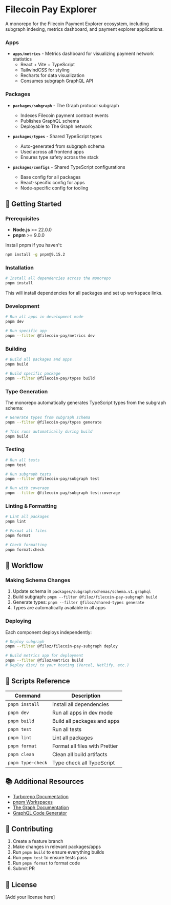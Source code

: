 # Filecoin Pay Explorer

A monorepo for the Filecoin Payment Explorer ecosystem, including subgraph indexing, metrics dashboard, and payment explorer applications.

### Apps

- **`apps/metrics`** - Metrics dashboard for visualizing payment network statistics
  - React + Vite + TypeScript
  - TailwindCSS for styling
  - Recharts for data visualization
  - Consumes subgraph GraphQL API

### Packages

- **`packages/subgraph`** - The Graph protocol subgraph
  - Indexes Filecoin payment contract events
  - Publishes GraphQL schema
  - Deployable to The Graph network

- **`packages/types`** - Shared TypeScript types
  - Auto-generated from subgraph schema
  - Used across all frontend apps
  - Ensures type safety across the stack

- **`packages/configs`** - Shared TypeScript configurations
  - Base config for all packages
  - React-specific config for apps
  - Node-specific config for tooling

## 🚀 Getting Started

### Prerequisites

- **Node.js** >= 22.0.0
- **pnpm** >= 9.0.0

Install pnpm if you haven't:

```bash
npm install -g pnpm@9.15.2
```

### Installation

```bash
# Install all dependencies across the monorepo
pnpm install
```

This will install dependencies for all packages and set up workspace links.

### Development

```bash
# Run all apps in development mode
pnpm dev

# Run specific app
pnpm --filter @filecoin-pay/metrics dev
```

### Building

```bash
# Build all packages and apps
pnpm build

# Build specific package
pnpm --filter @filecoin-pay/types build
```

### Type Generation

The monorepo automatically generates TypeScript types from the subgraph schema:

```bash
# Generate types from subgraph schema
pnpm --filter @filecoin-pay/types generate

# This runs automatically during build
pnpm build
```

### Testing

```bash
# Run all tests
pnpm test

# Run subgraph tests
pnpm --filter @filecoin-pay/subgraph test

# Run with coverage
pnpm --filter @filecoin-pay/subgraph test:coverage
```

### Linting & Formatting

```bash
# Lint all packages
pnpm lint

# Format all files
pnpm format

# Check formatting
pnpm format:check
```

## 🔄 Workflow

### Making Schema Changes

1. Update schema in `packages/subgraph/schemas/schema.v1.graphql`
2. Build subgraph: `pnpm --filter @filoz/filecoin-pay-subgraph build`
3. Generate types: `pnpm --filter @filoz/shared-types generate`
4. Types are automatically available in all apps

### Deploying

Each component deploys independently:

```bash
# Deploy subgraph
pnpm --filter @filoz/filecoin-pay-subgraph deploy

# Build metrics app for deployment
pnpm --filter @filoz/metrics build
# Deploy dist/ to your hosting (Vercel, Netlify, etc.)
```

## 📝 Scripts Reference

| Command           | Description                    |
| ----------------- | ------------------------------ |
| `pnpm install`    | Install all dependencies       |
| `pnpm dev`        | Run all apps in dev mode       |
| `pnpm build`      | Build all packages and apps    |
| `pnpm test`       | Run all tests                  |
| `pnpm lint`       | Lint all packages              |
| `pnpm format`     | Format all files with Prettier |
| `pnpm clean`      | Clean all build artifacts      |
| `pnpm type-check` | Type check all TypeScript      |

## 📚 Additional Resources

- [Turborepo Documentation](https://turbo.build/repo/docs)
- [pnpm Workspaces](https://pnpm.io/workspaces)
- [The Graph Documentation](https://thegraph.com/docs/)
- [GraphQL Code Generator](https://the-guild.dev/graphql/codegen)

## 🤝 Contributing

1. Create a feature branch
2. Make changes in relevant packages/apps
3. Run `pnpm build` to ensure everything builds
4. Run `pnpm test` to ensure tests pass
5. Run `pnpm format` to format code
6. Submit PR

## 📄 License

[Add your license here]
